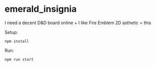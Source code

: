 # emerald_insignia

I need a decent D&D board online + I like Fire Emblem 2D asthetic = this

Setup:

`npm install`

Run:

`npm run start`
